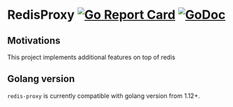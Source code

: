 # RedisProxy [![Go Report Card](https://goreportcard.com/badge/github.com/hunkeelin/redis-proxy)](https://goreportcard.com/report/github.com/hunkeelin/redis-proxy) [![GoDoc](https://godoc.org/github.com/hunkeelin/redis-proxy?status.svg)](https://godoc.org/github.com/hunkeelin/redis-proxy)

## Motivations

This project implements additional features on top of redis

## Golang version

`redis-proxy` is currently compatible with golang version from 1.12+.

